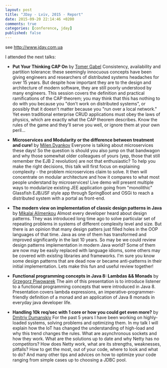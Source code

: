 ```yaml
---
layout: post
title: "JDay - Lviv, 2015 - Report"
date: 2015-09-20 22:14:46 +0200
comments: true
categories: [conference, jday]
published: false
---
```


see http://www.jday.com.ua

I attended the next talks:

- **Put Your Thinking CAP On** by [Tomer Gabel](https://twitter.com/tomerg) Consistency, availability and partition tolerance: these seemingly innocuous concepts have been giving engineers and researchers of distributed systems headaches for over 15 years. But despite how important they are to the design and architecture of modern software, they are still poorly understood by many engineers. This session covers the definition and practical ramifications of the CAP theorem; you may think that this has nothing to do with you because you "don't work on distributed systems", or possibly that it doesn't matter because you "run over a local network." Yet even traditional enterprise CRUD applications must obey the laws of physics, which are exactly what the CAP theorem describes. Know the rules of the game and they'll serve you well, or ignore them at your own peril...

- **Microservices and Modularity or the difference between treatment and cure!** by [Milen Dyankov](https://twitter.com/milendyankov) Everyone is talking about microservices these days! So the question is should you also jump on that bandwagon and why those somewhat older colleagues of yours (yep, those that still remember the EJB 2 revolution) are not that enthusiastic? To help you make the right decisions, this talk will first focus on explaining complexity - the problem microservices claim to solve. It then will concentrate on modular architecture and how it compares to what most people understand by microservices! Live demo will present multiple ways to modularize existing JEE application going from "monolithic" Glassfish EJB/JSF style app through SpringBoot and OSGi to reach a distributed system with a portal as front-end.

- **The modern view on implementation of classic design patterns in Java** by [Mikalai Alimenkou](https://twitter.com/xpinjection) Almost every developer heard about design patterns. They was introduced long time ago to solve particular set of repeating problems in systems of different complexity level and size. But there is an opinion that many design patters just filled holes in the OOP languages of that time. Java as one of them has transformed and improved significantly in the last 10 years. So may be we could review design patterns implementation in modern Java world? Some of them are now may be easily replaced with language idioms, some others may be covered with existing libraries and frameworks. I'm sure you know some design patterns that are dead now or became anti-patterns in their initial implementation. Lets make this fun and useful review together!
- **Functional programming concepts in Java 8: Lambdas && Monads** by [Grzegorz Piwowarek](https://twitter.com/pivovarit) The aim of this presentation is to introduce listener to a functional programming concepts that were introduced in Java 8. Presentation covers lambda expressions, an imperative-programmer-friendly definition of a monad and an application of Java 8 monads in everyday java developer life.

- **Handling 10k req/sec with 1 core or how you could get even more?** by [Dmitriy Dumanskiy](https://github.com/doom369) For the past 5 years I have been working on highly-loaded systems, solving problems and optimizing them. In my talk I will explain how the IoT has changed the understanding of high-load and why this trend changes the rules. What are asynchronous sockets and how they work. What are the solutions up to date and why Netty has no competitors? How does Netty work, what are its strengths, weaknesses, pitfalls? How to get the most, out of your code, where to look and what to do? And many other tips and advices on how to optimize your code ranging from simple cases up to choosing a JDBC pool.